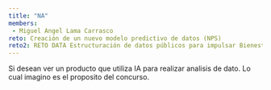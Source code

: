 ```yaml
---
title: "NA"
members:
 - Miguel Angel Lama Carrasco
reto: Creación de un nuevo modelo predictivo de datos (NPS)
reto2: RETO DATA Estructuración de datos públicos para impulsar Bienestar
---
```


Si desean ver un producto que utiliza IA para realizar analisis de dato. Lo cual imagino es el proposito del concurso.
